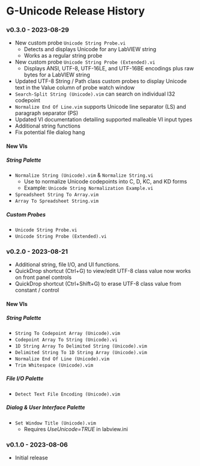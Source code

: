 # G-Unicode Release History
### v0.3.0 - 2023-08-29
* New custom probe `Unicode String Probe.vi`
    * Detects and displays Unicode for any LabVIEW string
    * Works as a regular string probe
* New custom probe `Unicode String Probe (Extended).vi`
    * Displays ANSI, UTF-8, UTF-16LE, and UTF-16BE encodings plus raw bytes for a LabVIEW string
* Updated UTF-8 String / Path class custom probes to display Unicode text in the Value column of probe watch window
* `Search-Split String (Unicode).vim` can search on individual I32 codepoint
* `Normalize End Of Line.vim` supports Unicode line separator (LS) and paragraph separator (PS)
* Updated VI documentation detailing supported malleable VI input types
* Additional string functions
* Fix potential file dialog hang

#### New VIs
##### String Palette
* `Normalize String (Unicode).vim` & `Normalize String.vi`
    * Use to normalize Unicode codepoints into C, D, KC, and KD forms
    * Example: `Unicode String Normalization Example.vi`
* `Spreadsheet String To Array.vim`
* `Array To Spreadsheet String.vim`

##### Custom Probes
* `Unicode String Probe.vi`
* `Unicode String Probe (Extended).vi`



### v0.2.0 - 2023-08-21
* Additional string, file I/O, and UI functions.
* QuickDrop shortcut (Ctrl+G) to view/edit UTF-8 class value now works on front panel controls
* QuickDrop shortcut (Ctrl+Shift+G) to erase UTF-8 class value from constant / control

#### New VIs
##### String Palette
* `String To Codepoint Array (Unicode).vim`
* `Codepoint Array To String (Unicode).vi`
* `1D String Array To Delimited String (Unicode).vim`
* `Delimited String To 1D String Array (Unicode).vim`
* `Normalize End Of Line (Unicode).vim`
* `Trim Whitespace (Unicode).vim`
##### File I/O Palette
* `Detect Text File Encoding (Unicode).vim`
##### Dialog & User Interface Palette
* `Set Window Title (Unicode).vim`
    * Requires _UseUnicode=TRUE_ in labview.ini



### v0.1.0 - 2023-08-06
* Initial release
